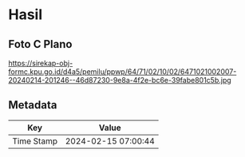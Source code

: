 # Hasil

## Foto C Plano

https://sirekap-obj-formc.kpu.go.id/d4a5/pemilu/ppwp/64/71/02/10/02/6471021002007-20240214-201246--46d87230-9e8a-4f2e-bc6e-39fabe801c5b.jpg


## Metadata

| Key        | Value               |
| ---------- | ------------------- |
| Time Stamp | 2024-02-15 07:00:44 |



